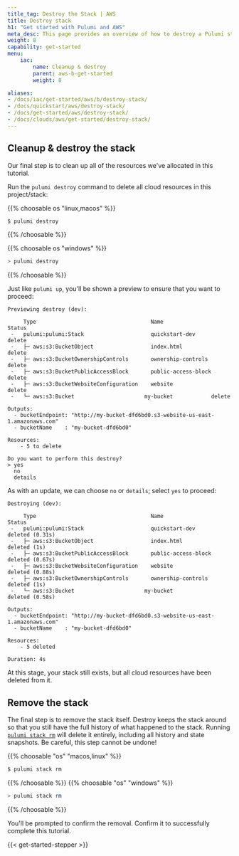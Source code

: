 ```yaml
---
title_tag: Destroy the Stack | AWS
title: Destroy stack
h1: "Get started with Pulumi and AWS"
meta_desc: This page provides an overview of how to destroy a Pulumi stack of an AWS project.
weight: 8
capability: get-started
menu:
    iac:
        name: Cleanup & destroy
        parent: aws-b-get-started
        weight: 8

aliases:
- /docs/iac/get-started/aws/b/destroy-stack/
- /docs/quickstart/aws/destroy-stack/
- /docs/get-started/aws/destroy-stack/
- /docs/clouds/aws/get-started/destroy-stack/
---
```


## Cleanup & destroy the stack

Our final step is to clean up all of the resources we've allocated in this tutorial.

Run the `pulumi destroy` command to delete all cloud resources in this project/stack:

{{% choosable os "linux,macos" %}}

```bash
$ pulumi destroy
```

{{% /choosable %}}

{{% choosable os "windows" %}}

```powershell
> pulumi destroy
```

{{% /choosable %}}

Just like `pulumi up`, you'll be shown a preview to ensure that you want to proceed:

```
Previewing destroy (dev):

     Type                                    Name                 Status
 -   pulumi:pulumi:Stack                     quickstart-dev       delete
 -   ├─ aws:s3:BucketObject                  index.html           delete
 -   ├─ aws:s3:BucketOwnershipControls       ownership-controls   delete
 -   ├─ aws:s3:BucketPublicAccessBlock       public-access-block  delete
 -   ├─ aws:s3:BucketWebsiteConfiguration    website              delete
 -   └─ aws:s3:Bucket                      my-bucket            delete

Outputs:
  - bucketEndpoint: "http://my-bucket-dfd6bd0.s3-website-us-east-1.amazonaws.com"
  - bucketName    : "my-bucket-dfd6bd0"

Resources:
    - 5 to delete

Do you want to perform this destroy?
> yes
  no
  details
```

As with an update, we can choose `no` or `details`; select `yes` to proceed:

```
Destroying (dev):

     Type                                    Name                 Status
 -   pulumi:pulumi:Stack                     quickstart-dev       deleted (0.31s)
 -   ├─ aws:s3:BucketObject                  index.html           deleted (1s)
 -   ├─ aws:s3:BucketPublicAccessBlock       public-access-block  deleted (0.67s)
 -   ├─ aws:s3:BucketWebsiteConfiguration    website              deleted (0.88s)
 -   ├─ aws:s3:BucketOwnershipControls       ownership-controls   deleted (1s)
 -   └─ aws:s3:Bucket                      my-bucket            deleted (0.58s)

Outputs:
  - bucketEndpoint: "http://my-bucket-dfd6bd0.s3-website-us-east-1.amazonaws.com"
  - bucketName    : "my-bucket-dfd6bd0"

Resources:
    - 5 deleted

Duration: 4s
```

At this stage, your stack still exists, but all cloud resources have been deleted from it.

## Remove the stack

The final step is to remove the stack itself. Destroy keeps the stack around so that you still have the full
history of what happened to the stack. Running [`pulumi stack rm`](/docs/cli/commands/pulumi_stack_rm) will
delete it entirely, including all history and state snapshots. Be careful, this step cannot be undone!

{{% choosable "os" "macos,linux" %}}

```bash
$ pulumi stack rm
```

{{% /choosable %}}
{{% choosable "os" "windows" %}}

```powershell
> pulumi stack rm
```

{{% /choosable %}}

You'll be prompted to confirm the removal. Confirm it to successfully complete this tutorial.

{{< get-started-stepper >}}
